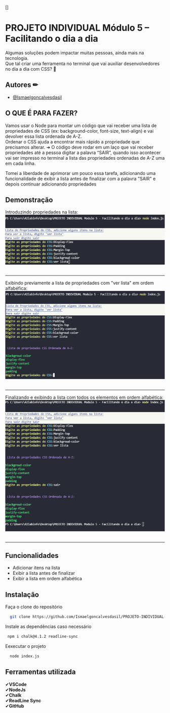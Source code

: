 [<style>
    background-color: black;
</style>]

# PROJETO INDIVIDUAL Módulo 5 – Facilitando o dia a dia 


Algumas soluções podem impactar muitas pessoas, ainda mais na tecnologia.  <br/>Que tal criar uma
ferramenta no terminal que vai auxiliar desenvolvedores no dia a dia com CSS? 🎨


## Autores ✏

- [@Ismaelgoncalvesdasil](https://github.com/Ismaelgoncalvesdasil)

## O QUE É PARA FAZER? 

Vamos usar o Node para montar um código que vai receber uma lista de
propriedades de CSS (ex: background-color, font-size, text-align) e vai devolver
essa lista ordenada de A-Z. <br/>Ordenar o CSS ajuda a encontrar mais rápido a
propriedade que precisamos alterar.
➔ O código deve rodar em um laço que vai receber propriedades até a
pessoa digitar a palavra “SAIR”, quando isso acontecer vai ser impresso
no terminal a lista das propriedades ordenadas de A-Z uma em cada linha.

Tomei a liberdade de aprimorar um pouco essa tarefa, adicionando uma funcionalidade de exibir a lista antes de finalizar com a palavra "SAIR" e depois continuar adicionando propriedades

## Demonstração

Introduzindo propriedades na lista:<br/>
<img src=./imgs/demostração.png><br/><br/>
<hr/>

Exibindo previamente a lista de propriedades com "ver lista" em ordem alfabéfica:<br/>
<img src=./imgs/ver.png><br/><br/>
<hr/>

Finalizando e exibindo a lista com todos os elementos em ordem alfabética:<br/>
<img src=./imgs/sair.png><br/><br/>
<hr/>



## Funcionalidades 

- Adicionar itens na lista
- Exibir a lista antes de finalizar
- Exibir a lista em ordem alfabética


## Instalação 

Faça o clone do repositório 
```bash
  git clone https://github.com/Ismaelgoncalvesdasil/PROJETO-INDIVIDUAL-M-dulo-5-Facilitando-o-dia-a-dia.git
```

Instale as dependências caso necessário
```bash
 npm i chalk@4.1.2 readline-sync
```

Eexecutar o projeto
```bash
  node index.js
```
    
## Ferramentas utilizada 

✔**VSCode** <br/>
✔**NodeJs**  <br/>
✔**Chalk** <br/>
✔**ReadLine Sync** <br/>
✔**GitHub**  <br/>
